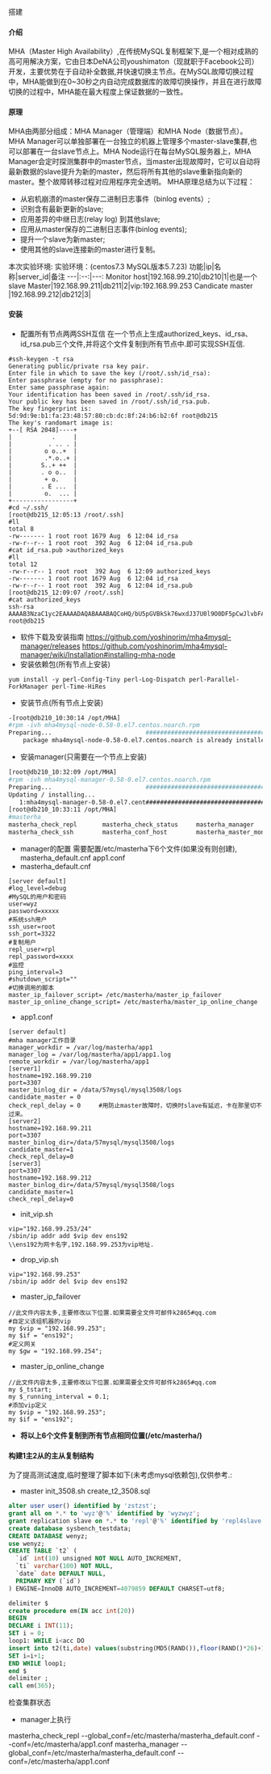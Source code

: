 搭建


#### 介绍

MHA（Master High Availability）,在传统MySQL复制框架下,是一个相对成熟的高可用解决方案，它由日本DeNA公司youshimaton（现就职于Facebook公司）开发，主要优势在于自动补全数据,并快速切换主节点。在MySQL故障切换过程中，MHA能做到在0~30秒之内自动完成数据库的故障切换操作，并且在进行故障切换的过程中，MHA能在最大程度上保证数据的一致性。
#### 原理
MHA由两部分组成：MHA Manager（管理端）和MHA Node（数据节点）。MHA Manager可以单独部署在一台独立的机器上管理多个master-slave集群,也可以部署在一台slave节点上。MHA Node运行在每台MySQL服务器上，MHA Manager会定时探测集群中的master节点，当master出现故障时，它可以自动将最新数据的slave提升为新的master，然后将所有其他的slave重新指向新的master。整个故障转移过程对应用程序完全透明。
MHA原理总结为以下过程：
- 从宕机崩溃的master保存二进制日志事件（binlog events）;
- 识别含有最新更新的slave;
- 应用差异的中继日志(relay log) 到其他slave;
- 应用从master保存的二进制日志事件(binlog events);
- 提升一个slave为新master;
- 使用其他的slave连接新的master进行复制。

本次实验环境:
实验环境：(centos7.3 MySQL版本5.7.23)
功能|ip|名称|server_id|备注
---|:--:|---:
Monitor host|192.168.99.210|db210|1|也是一个slave
Master|192.168.99.211|db211|2|vip:192.168.99.253
Candicate master |192.168.99.212|db212|3|

#### 安装
- 配置所有节点两两SSH互信
 在一个节点上生成authorized_keys、id_rsa、id_rsa.pub三个文件,并将这个文件复制到所有节点中.即可实现SSH互信.
```
#ssh-keygen -t rsa 
Generating public/private rsa key pair.
Enter file in which to save the key (/root/.ssh/id_rsa): 
Enter passphrase (empty for no passphrase): 
Enter same passphrase again: 
Your identification has been saved in /root/.ssh/id_rsa.
Your public key has been saved in /root/.ssh/id_rsa.pub.
The key fingerprint is:
5d:9d:9e:b1:fa:23:48:57:80:cb:dc:8f:24:b6:b2:6f root@db215
The key's randomart image is:
+--[ RSA 2048]----+
|           .     |
|          . .. . |
|         o o..+  |
|         .*.o..+ |
|        S..+ ++  |
|        . o o..  |
|         + o.    |
|        . E ...  |
|         o.  ... |
+-----------------+
#cd ~/.ssh/
[root@db215_12:05:13 /root/.ssh]  
#ll
total 8
-rw------- 1 root root 1679 Aug  6 12:04 id_rsa
-rw-r--r-- 1 root root  392 Aug  6 12:04 id_rsa.pub
#cat id_rsa.pub >authorized_keys
#ll
total 12
-rw-r--r-- 1 root root  392 Aug  6 12:09 authorized_keys
-rw------- 1 root root 1679 Aug  6 12:04 id_rsa
-rw-r--r-- 1 root root  392 Aug  6 12:04 id_rsa.pub
[root@db215_12:09:07 /root/.ssh]  
#cat authorized_keys 
ssh-rsa AAAAB3NzaC1yc2EAAAADAQABAAABAQCoHQ/bU5pGVBkSk76wxdJ37U0l9O0DF5pCwJlvbFAr96pfBLu30/1hZ+tX/yrLF//Y68qC2fV2og4I5o25e5c9HYbiTiaC4mqO42ij3rBe96H1FUGG5/3sYvuTmPXXI2Sh+mlqM/1omnl0wjTVc0QXZhDTEqfB2p6AWjvCq5xkPKxB+smtEHlJiymKnQhd+jffpsrW50KLbbCr+mKb3DXyquuHDYEze2WrK6+RHEZtOyOedrTqV5yzv3rj/4ecehTzdEE8XPvvnu0cALQExHtNVQ3II9x3FprYTBFL9/klG9f8FfABLv6EhLIg67nZnpFC2f0ihgQf8KJsT8KIf9HD root@db215

``` 


- 软件下载及安装指南
https://github.com/yoshinorim/mha4mysql-manager/releases
https://github.com/yoshinorim/mha4mysql-manager/wiki/Installation#installing-mha-node
- 安装依赖包(所有节点上安装)
``` 
yum install -y perl-Config-Tiny perl-Log-Dispatch perl-Parallel-ForkManager perl-Time-HiRes
```
- 安装节点(所有节点上安装)
```bash
-[root@db210_10:30:14 /opt/MHA]  
#rpm -ivh mha4mysql-node-0.58-0.el7.centos.noarch.rpm 
Preparing...                          ################################# [100%]
	package mha4mysql-node-0.58-0.el7.centos.noarch is already installed
```
- 安装manager(只需要在一个节点上安装)

```bash
[root@db210_10:32:09 /opt/MHA]  
#rpm -ivh mha4mysql-manager-0.58-0.el7.centos.noarch.rpm 
Preparing...                          ################################# [100%]
Updating / installing...
   1:mha4mysql-manager-0.58-0.el7.cent################################# [100%]
[root@db210_10:33:11 /opt/MHA]  
#masterha_
masterha_check_repl       masterha_check_status     masterha_manager          masterha_master_switch    masterha_stop             
masterha_check_ssh        masterha_conf_host        masterha_master_monitor   masterha_secondary_check  

```

- manager的配置
需要配置/etc/masterha下6个文件(如果没有则创建), masterha_default.cnf app1.conf 
- masterha_default.cnf
```
[server default]
#log_level=debug
#MySQL的用户和密码
user=wyz
password=xxxxx
#系统ssh用户
ssh_user=root
ssh_port=3322
#复制用户
repl_user=rpl
repl_password=xxxx
#监控
ping_interval=3
#shutdown_script=""
#切换调用的脚本
master_ip_failover_script= /etc/masterha/master_ip_failover
master_ip_online_change_script= /etc/masterha/master_ip_online_change
```
- app1.conf
```
[server default]
#mha manager工作目录
manager_workdir = /var/log/masterha/app1
manager_log = /var/log/masterha/app1/app1.log
remote_workdir = /var/log/masterha/app1
[server1]
hostname=192.168.99.210
port=3307
master_binlog_dir = /data/57mysql/mysql3508/logs
candidate_master = 0
check_repl_delay = 0     #用防止master故障时，切换时slave有延迟，卡在那里切不过来。
[server2]
hostname=192.168.99.211
port=3307
master_binlog_dir=/data/57mysql/mysql3508/logs
candidate_master=1
check_repl_delay=0
[server3]
port=3307
hostname=192.168.99.212
master_binlog_dir=/data/57mysql/mysql3508/logs
candidate_master=1
check_repl_delay=0
```
- init_vip.sh
```
vip="192.168.99.253/24"
/sbin/ip addr add $vip dev ens192
\\ens192为网卡名字,192.168.99.253为vip地址.
```
- drop_vip.sh
```
vip="192.168.99.253"
/sbin/ip addr del $vip dev ens192
```
- master_ip_failover
```
//此文件内容太多,主要修改以下位置.如果需要全文件可邮件k2865#qq.com
#自定义该组机器的vip
my $vip = "192.168.99.253";
my $if = "ens192";
#定义网关
my $gw = "192.168.99.254";
```
- master_ip_online_change
```
//此文件内容太多,主要修改以下位置.如果需要全文件可邮件k2865#qq.com
my $_tstart;
my $_running_interval = 0.1;
#添加vip定义
my $vip = "192.168.99.253";
my $if = "ens192";
```
- **将以上6个文件复制到所有节点相同位置(/etc/masterha/)**

#### 构建1主2从的主从复制结构
为了提高测试速度,临时整理了脚本如下(未考虑mysql依赖包),仅供参考.:
- master
init_3508.sh
create_t2_3508.sql
```sql
alter user user() identified by 'zstzst';
grant all on *.* to 'wyz'@'%' identified by 'wyzwyz';
grant replication slave on *.* to 'repl'@'%' identified by 'repl4slave';
create database sysbench_testdata;
CREATE DATABASE wenyz;
use wenyz;
CREATE TABLE `t2` (
  `id` int(10) unsigned NOT NULL AUTO_INCREMENT,
  `ti` varchar(100) NOT NULL,
  `date` date DEFAULT NULL,
  PRIMARY KEY (`id`)
) ENGINE=InnoDB AUTO_INCREMENT=4079859 DEFAULT CHARSET=utf8;

delimiter $
create procedure em(IN acc int(20))
BEGIN
DECLARE i INT(11);
SET i = 0;
loop1: WHILE i<acc DO
insert into t2(ti,date) values(substring(MD5(RAND()),floor(RAND()*26)+1,15),now()) ;
SET i=i+1;
END WHILE loop1;
end $
delimiter ;
call em(365);

```
检查集群状态
- manager上执行

masterha_check_repl --global_conf=/etc/masterha/masterha_default.conf --conf=/etc/masterha/app1.conf
masterha_manager  --global_conf=/etc/masterha/masterha_default.conf --conf=/etc/masterha/app1.conf
